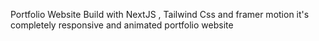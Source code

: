 Portfolio Website Build with NextJS , Tailwind Css and framer motion 
it's completely responsive and animated portfolio website 

